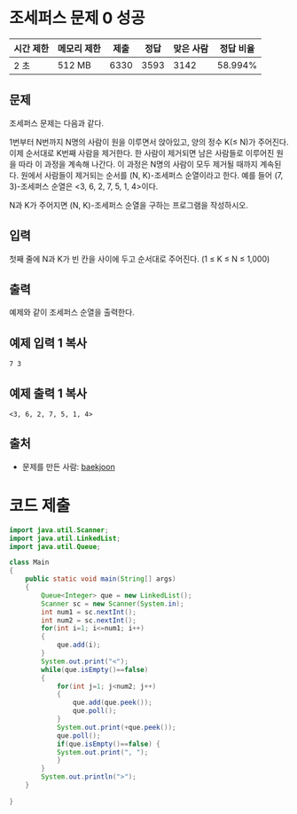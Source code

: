 # 조세퍼스 문제 0 성공

| 시간 제한 | 메모리 제한 | 제출 | 정답 | 맞은 사람 | 정답 비율 |
| --------- | ----------- | ---- | ---- | --------- | --------- |
| 2 초      | 512 MB      | 6330 | 3593 | 3142      | 58.994%   |

## 문제

조세퍼스 문제는 다음과 같다.

1번부터 N번까지 N명의 사람이 원을 이루면서 앉아있고, 양의 정수 K(≤ N)가 주어진다. 이제 순서대로 K번째 사람을 제거한다. 한 사람이 제거되면 남은 사람들로 이루어진 원을 따라 이 과정을 계속해 나간다. 이 과정은 N명의 사람이 모두 제거될 때까지 계속된다. 원에서 사람들이 제거되는 순서를 (N, K)-조세퍼스 순열이라고 한다. 예를 들어 (7, 3)-조세퍼스 순열은 <3, 6, 2, 7, 5, 1, 4>이다.

N과 K가 주어지면 (N, K)-조세퍼스 순열을 구하는 프로그램을 작성하시오.

## 입력

첫째 줄에 N과 K가 빈 칸을 사이에 두고 순서대로 주어진다. (1 ≤ K ≤ N ≤ 1,000)

## 출력

예제와 같이 조세퍼스 순열을 출력한다.

## 예제 입력 1 복사

```
7 3
```

## 예제 출력 1 복사

```
<3, 6, 2, 7, 5, 1, 4>
```

## 출처

- 문제를 만든 사람: [baekjoon](https://www.acmicpc.net/user/baekjoon)

# 코드 제출

```java
import java.util.Scanner;
import java.util.LinkedList;
import java.util.Queue;

class Main
{
	public static void main(String[] args)
	{
		Queue<Integer> que = new LinkedList(); 
		Scanner sc = new Scanner(System.in);
		int num1 = sc.nextInt();
		int num2 = sc.nextInt();
		for(int i=1; i<=num1; i++)
		{
			que.add(i);
		}
		System.out.print("<");
		while(que.isEmpty()==false)
		{
			for(int j=1; j<num2; j++)
			{
				que.add(que.peek());
				que.poll();
			}
			System.out.print(+que.peek());
			que.poll();
			if(que.isEmpty()==false) {
			System.out.print(", ");
			}
		}
		System.out.println(">");
	}
	
}
```

